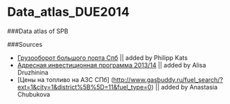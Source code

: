 Data_atlas_DUE2014
==================

###Data atlas of SPB



###Sources

- [Грузооборот большого порта Спб](http://www.pasp.ru/dannye_po_gruzooborotu) || added by Philipp Kats
- [Адресная инвестиционная программа 2013/14](http://gov.spb.ru/static/writable/ckeditor/uploads/2012/10/02/Adresnaja-investicionnaja-programma-na-2012-god-i-na-planovyj-period-2013-i-2014-godov.pdf) || added by Alisa Druzhinina
- [Цены на топливо на АЗС СПб] (http://www.gasbuddy.ru/fuel_search/?ext=1&city=1&district%5B%5D=11&fuel_type=0) || added by Anastasia Chubukova
